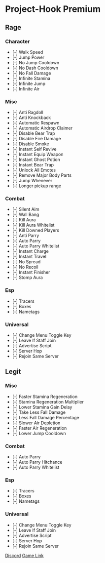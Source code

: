 # Project-Hook Premium

## Rage
### Character
* [-] Walk Speed  
* [-] Jump Power
* [-] No Jump Cooldown
* [-] No Dash Cooldown
* [-] No Fall Damage
* [-] Infinite Stamina
* [-] Infinite Jump
* [-] Infinite Air

### Misc
* [-] Anti Ragdoll
* [-] Anti Knockback
* [-] Automatic Respawn
* [-] Automatic Airdrop Claimer
* [-] Disable Bear Trap
* [-] Disable Fire Damage
* [-] Disable Smoke
* [-] Instant Self Revive
* [-] Instant Equip Weapon
* [-] Instant Ghost Potion
* [-] Instant Bear Trap
* [-] Unlock All Emotes
* [-] Remove Major Body Parts
* [-] Jump Whenever
* [-] Longer pickup range

### Combat
* [-] Silent Aim
* [-] Wall Bang
* [-] Kill Aura
* [-] Kill Aura Whitelist
* [-] Kill Downed Players
* [-] Anti Parry
* [-] Auto Parry
* [-] Auto Parry Whitelist
* [-] Instant Charge
* [-] Instant Travel
* [-] No Spread
* [-] No Recoil
* [-] Instant Finisher
* [-] Stomp Aura

### Esp
* [-] Tracers
* [-] Boxes
* [-] Nametags

### Universal
* [-] Change Menu Toggle Key
* [-] Leave If Staff Join
* [-] Advertise Script
* [-] Server Hop
* [-] Rejoin Same Server

## Legit
### Misc
* [-] Faster Stamina Regeneration
* [-] Stamina Regeneration Multiplier
* [-] Lower Stamina Gain Delay
* [-] Take Less Fall Damage
* [-] Less Fall Damage Percentage
* [-] Slower Air Depletion
* [-] Faster Air Regeneration
* [-] Lower Jump Cooldown

### Combat
* [-] Auto Parry
* [-] Auto Parry Hitchance
* [-] Auto Parry Whitelist

### Esp
* [-] Tracers
* [-] Boxes
* [-] Nametags

### Universal
* [-] Change Menu Toggle Key
* [-] Leave If Staff Join
* [-] Advertise Script
* [-] Server Hop
* [-] Rejoin Same Server

[Discord](https://discord.gg/A6N3nJeEsR)
[Game Link](https://www.roblox.com/games/4282985734/redir)
